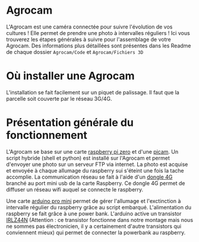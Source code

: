 # Agrocam
L'Agrocam est une caméra connectée pour suivre l'évolution de vos cultures ! Elle permet de prendre une photo à intervalles réguliers !
Ici vous trouverez les étapes générales à suivre pour l'assemblage de votre Agrocam. Des informations plus détaillées sont présentes dans les Readme de chaque dossier ```Agrocam/Code``` et ```Agrocam/Fichiers 3D```



# Où installer une Agrocam
L'installation se fait facilement sur un piquet de palissage. Il faut que la parcelle soit couverte par le réseau 3G/4G.

# Présentation générale du fonctionnement
L'Agrocam se base sur une carte [raspberry pi zero](https://fr.aliexpress.com/item/32862749459.html?spm=a2g0o.productlist.0.0.2db345dfJ8qqIP&algo_pvid=d2d9674d-896a-4ba8-a8f7-3204eff93039&algo_exp_id=d2d9674d-896a-4ba8-a8f7-3204eff93039-56&pdp_ext_f=%7B%22sku_id%22%3A%2265489160780%22%7D&pdp_npi=2%40dis%21EUR%21%2194.15%21%21%21%21%21%400b0a050b16529547418287107e2ee8%2165489160780%21sea) et d'une [picam](https://fr.aliexpress.com/item/4000078355774.html?spm=a2g0o.productlist.0.0.3b0b78afgj07rV&algo_pvid=7b9f3a4e-c2a0-4328-92a0-ba677d3226c6&algo_exp_id=7b9f3a4e-c2a0-4328-92a0-ba677d3226c6-12&pdp_ext_f=%7B%22sku_id%22%3A%2210000000203526796%22%7D&pdp_npi=2%40dis%21EUR%21%219.19%21%21%21%21%21%400b0a050b16529546046245087e2ee8%2110000000203526796%21sea). Un script hybride (shell et python) est installé sur l'Agrocam et permet d'envoyer une photo sur un serveur FTP via internet. La photo est acquise et envoyée à chaque allumage du raspberry sui s'éteint une fois la tache accomplie. La communication réseau se fait à l'aide d'un [dongle 4G](https://fr.aliexpress.com/item/1005004055536615.html?spm=a2g0o.productlist.0.0.598076b34EWXMu&algo_pvid=d27b7dc1-f063-45e8-842d-b50b623dfcb6&algo_exp_id=d27b7dc1-f063-45e8-842d-b50b623dfcb6-6&pdp_ext_f=%7B%22sku_id%22%3A%2212000028196486635%22%7D&pdp_npi=1%40dis%7CEUR%7C%7C14.7%7C%7C%7C%7C%7C%400b0a187916512350350418464e6aef%7C12000028196486635%7Csea) branché au port mini usb de la carte Raspberry. Ce dongle 4G permet de diffuser un réseau wifi auquel se connecte le raspberry. 

Une carte [arduino pro mini](https://fr.aliexpress.com/item/32821902128.html?spm=a2g0o.productlist.0.0.20893f604QgAUg&algo_pvid=2ff0cfa4-a34d-447c-98d9-61316018d354&algo_exp_id=2ff0cfa4-a34d-447c-98d9-61316018d354-0&pdp_ext_f=%7B%22sku_id%22%3A%2267225925112%22%7D&pdp_npi=2%40dis%21EUR%21%215.55%21%21%21%21%21%400b0a050b16529550773306660e2ee6%2167225925112%21sea) permet de gérer l'allumage et l'exctinction à intervalle régulier du raspberry grâce au script embarqué. L'alimentation du raspberry se fait grâce à une power bank. L'arduino active un transistor [IRLZ44N](https://www.mouser.fr/ProductDetail/Infineon-IR/IRLZ44NPBF?qs=9%252BKlkBgLFf15OZZk%252BD0ibg%3D%3D&mgh=1&vip=1&gclid=CjwKCAjw-8qVBhANEiwAfjXLriAW0twH1Cb--4KUks9T8usuCgfEiGjsVVCElXrVpK3je2403yhBJhoCLkIQAvD_BwE) (Attention : ce transistor fonctionne dans notre montage mais nous ne sommes pas électronicien, il y a certainement d'autre transistors qui conviennent mieux) qui permet de connecter la powerbank au raspberry.
